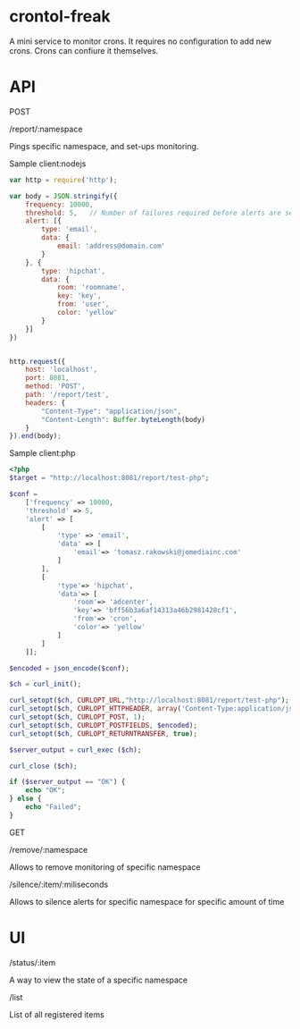 crontol-freak
=============

A mini service to monitor crons. It requires no configuration to add new crons. Crons can confiure it themselves.

API
=============
POST

/report/:namespace

Pings specific namespace, and set-ups monitoring.

Sample client:nodejs

```javascript
var http = require('http');

var body = JSON.stringify({
	frequency: 10000,
	threshold: 5,	// Number of failures required before alerts are sent out
	alert: [{
		type: 'email',
		data: {
			email: 'address@domain.com'
		}
	}, {
		type: 'hipchat',
		data: {
			room: 'roomname',
			key: 'key',
			from: 'user',
			color: 'yellow'
		}
	}]
})


http.request({
	host: 'localhost',
	port: 8081,
	method: 'POST',
	path: '/report/test',
	headers: {
		"Content-Type": "application/json",
		"Content-Length": Buffer.byteLength(body)
	}
}).end(body);
```

Sample client:php

```php
<?php
$target = "http://localhost:8081/report/test-php";

$conf =
	['frequency' => 10000,
	'threshold' => 5,
	'alert' => [
		[
			'type' => 'email',
			'data' => [
				'email'=> 'tomasz.rakowski@jomediainc.com'
			]
		],
		[
			'type'=> 'hipchat',
			'data'=> [
				'room'=> 'adcenter',
				'key'=> 'bff56b3a6af14313a46b2981428cf1',
				'from'=> 'cron',
				'color'=> 'yellow'
			]
		]
	]];

$encoded = json_encode($conf);

$ch = curl_init();

curl_setopt($ch, CURLOPT_URL,"http://localhost:8081/report/test-php");
curl_setopt($ch, CURLOPT_HTTPHEADER, array('Content-Type:application/json'));
curl_setopt($ch, CURLOPT_POST, 1);
curl_setopt($ch, CURLOPT_POSTFIELDS, $encoded);
curl_setopt($ch, CURLOPT_RETURNTRANSFER, true);

$server_output = curl_exec ($ch);

curl_close ($ch);

if ($server_output == "OK") {
	echo "OK";
} else {
	echo "Failed";
}
```
GET

/remove/:namespace

Allows to remove monitoring of specific namespace

/silence/:item/:miliseconds

Allows to silence alerts for specific namespace for specific amount of time

UI
=============
/status/:item

A way to view the state of a specific namespace

/list

List of all registered items
